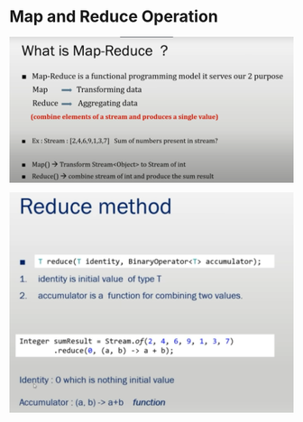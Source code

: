 # Map and Reduce Operation

![Untitled](Map%20and%20Reduce%20Operation%209d6b2a59af8c4189bec4c9c0f277a61e/Untitled.png)

![Untitled](Map%20and%20Reduce%20Operation%209d6b2a59af8c4189bec4c9c0f277a61e/Untitled%201.png)
